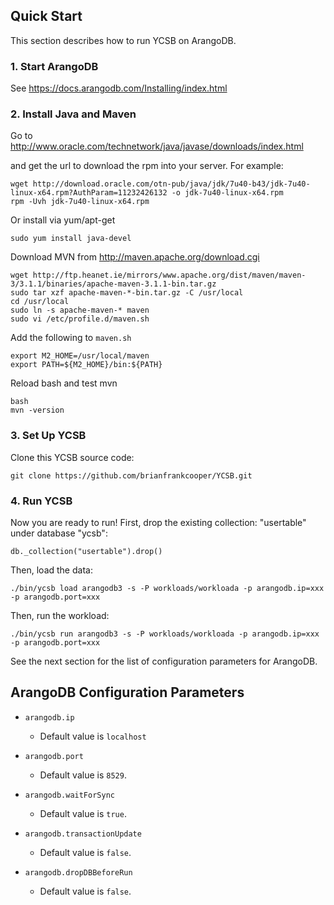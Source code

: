 <!--
Copyright (c) 2017 YCSB contributors. All rights reserved.

Licensed under the Apache License, Version 2.0 (the "License"); you
may not use this file except in compliance with the License. You
may obtain a copy of the License at

http://www.apache.org/licenses/LICENSE-2.0

Unless required by applicable law or agreed to in writing, software
distributed under the License is distributed on an "AS IS" BASIS,
WITHOUT WARRANTIES OR CONDITIONS OF ANY KIND, either express or
implied. See the License for the specific language governing
permissions and limitations under the License. See accompanying
LICENSE file.
-->

## Quick Start

This section describes how to run YCSB on ArangoDB. 

### 1. Start ArangoDB
See https://docs.arangodb.com/Installing/index.html

### 2. Install Java and Maven

Go to http://www.oracle.com/technetwork/java/javase/downloads/index.html

and get the url to download the rpm into your server. For example:

    wget http://download.oracle.com/otn-pub/java/jdk/7u40-b43/jdk-7u40-linux-x64.rpm?AuthParam=11232426132 -o jdk-7u40-linux-x64.rpm
    rpm -Uvh jdk-7u40-linux-x64.rpm
    
Or install via yum/apt-get

    sudo yum install java-devel

Download MVN from http://maven.apache.org/download.cgi

    wget http://ftp.heanet.ie/mirrors/www.apache.org/dist/maven/maven-3/3.1.1/binaries/apache-maven-3.1.1-bin.tar.gz
    sudo tar xzf apache-maven-*-bin.tar.gz -C /usr/local
    cd /usr/local
    sudo ln -s apache-maven-* maven
    sudo vi /etc/profile.d/maven.sh

Add the following to `maven.sh`

    export M2_HOME=/usr/local/maven
    export PATH=${M2_HOME}/bin:${PATH}

Reload bash and test mvn

    bash
    mvn -version

### 3. Set Up YCSB

Clone this YCSB source code:

    git clone https://github.com/brianfrankcooper/YCSB.git

### 4. Run YCSB

Now you are ready to run! First, drop the existing collection: "usertable" under database "ycsb":
	
	db._collection("usertable").drop()

Then, load the data:

    ./bin/ycsb load arangodb3 -s -P workloads/workloada -p arangodb.ip=xxx -p arangodb.port=xxx

Then, run the workload:

    ./bin/ycsb run arangodb3 -s -P workloads/workloada -p arangodb.ip=xxx -p arangodb.port=xxx

See the next section for the list of configuration parameters for ArangoDB.

## ArangoDB Configuration Parameters

- `arangodb.ip`
  - Default value is `localhost`

- `arangodb.port`
  - Default value is `8529`.
  
- `arangodb.waitForSync`
  - Default value is `true`.
  
- `arangodb.transactionUpdate`
  - Default value is `false`.

- `arangodb.dropDBBeforeRun`
  - Default value is `false`.
